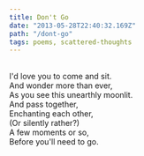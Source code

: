 ```yaml
---
title: Don't Go
date: "2013-05-28T22:40:32.169Z"
path: "/dont-go"
tags: poems, scattered-thoughts
---
```


<br> I'd love you to come and sit. 
<br> And wonder more than ever, 
<br> As you see this unearthly moonlit. 
<br> And pass together, 
<br> Enchanting each other, 
<br> (Or silently rather?) 
<br> A few moments or so, 
<br> Before you'll need to go. 
